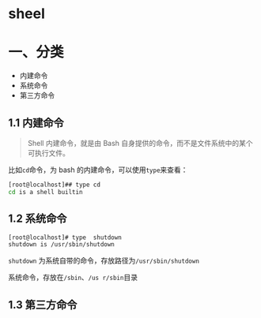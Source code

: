 # sheel

# 一、分类

- 内建命令
- 系统命令
- 第三方命令

## 1.1 内建命令

> Shell 内建命令，就是由 Bash 自身提供的命令，而不是文件系统中的某个可执行文件。

比如`cd`命令，为 bash 的内建命令，可以使用`type`来查看：

```bash
[root@localhost]## type cd
cd is a shell builtin
```

## 1.2 系统命令

```bash
[root@localhost]# type  shutdown
shutdown is /usr/sbin/shutdown
```

`shutdown` 为系统自带的命令，存放路径为`/usr/sbin/shutdown`

系统命令，存放在`/sbin`、`/us r/sbin`目录

## 1.3 第三方命令
